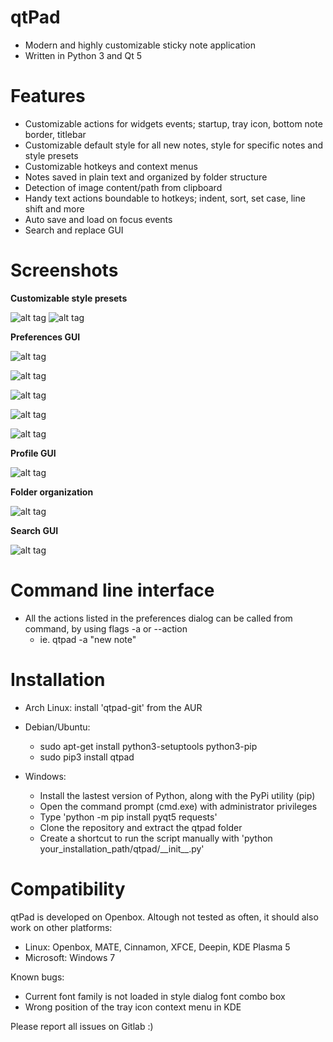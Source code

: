 # qtPad
- Modern and highly customizable sticky note application
- Written in Python 3 and Qt 5

# Features
- Customizable actions for widgets events; startup, tray icon, bottom note border, titlebar
- Customizable default style for all new notes, style for specific notes and style presets
- Customizable hotkeys and context menus
- Notes saved in plain text and organized by folder structure
- Detection of image content/path from clipboard
- Handy text actions boundable to hotkeys; indent, sort, set case, line shift and more
- Auto save and load on focus events
- Search and replace GUI

# Screenshots
**Customizable style presets**

![alt tag](https://gitlab.com/william.belanger/qtpad/raw/master/screenshots/quickstyle.png)
![alt tag](https://gitlab.com/william.belanger/qtpad/raw/master/screenshots/stylepreset.gif)

**Preferences GUI**

![alt tag](https://gitlab.com/william.belanger/qtpad/raw/master/screenshots/preferences_general.png)

![alt tag](https://gitlab.com/william.belanger/qtpad/raw/master/screenshots/preferences_hotkeys.png)

![alt tag](https://gitlab.com/william.belanger/qtpad/raw/master/screenshots/preferences_actions.png)

![alt tag](https://gitlab.com/william.belanger/qtpad/raw/master/screenshots/preferences_menus.png)

![alt tag](https://gitlab.com/william.belanger/qtpad/raw/master/screenshots/preferences_presets.png)


**Profile GUI**

![alt tag](https://gitlab.com/william.belanger/qtpad/raw/master/screenshots/style.png)




**Folder organization**

![alt tag](https://gitlab.com/william.belanger/qtpad/raw/master/screenshots/folders.png)


**Search GUI**

![alt tag](https://gitlab.com/william.belanger/qtpad/raw/master/screenshots/search.png)

# Command line interface
- All the actions listed in the preferences dialog can be called from command, by using flags -a or --action
    - ie. qtpad -a "new note"

# Installation
- Arch Linux: install 'qtpad-git' from the AUR
- Debian/Ubuntu:
    - sudo apt-get install python3-setuptools python3-pip
    - sudo pip3 install qtpad

- Windows:
    - Install the lastest version of Python, along with the PyPi utility (pip)
    - Open the command prompt (cmd.exe) with administrator privileges
    - Type 'python -m pip install pyqt5 requests'
    - Clone the repository and extract the qtpad folder
    - Create a shortcut to run the script manually with 'python your_installation_path/qtpad/\_\_init\_\_.py'

# Compatibility
qtPad is developed on Openbox. Altough not tested as often, it should also work on other platforms:
- Linux: Openbox, MATE, Cinnamon, XFCE, Deepin, KDE Plasma 5
- Microsoft: Windows 7

Known bugs:
- Current font family is not loaded in style dialog font combo box
- Wrong position of the tray icon context menu in KDE

 Please report all issues on Gitlab :)

